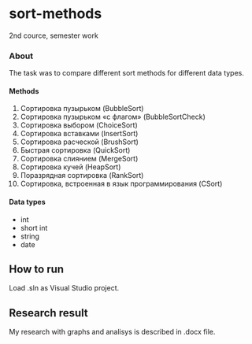 # sort-methods
2nd cource, semester work 

### About
The task was to compare different sort methods for different data types. 

#### Methods
1.	Сортировка пузырьком (BubbleSort)
2.	Сортировка пузырьком «с флагом» (BubbleSortCheck)
3.	Сортировка выбором (ChoiceSort)
4.	Сортировка вставками (InsertSort)
5.	Сортировка расческой (BrushSort)
6.	Быстрая сортировка (QuickSort)
7.	Сортировка слиянием (MergeSort)
8.	Сортировка кучей (HeapSort)
9.	Поразрядная сортировка (RankSort)
10.	 Сортировка, встроенная в язык программирования (CSort)

#### Data types
- int
- short int
- string
- date

## How to run
Load .sln as Visual Studio project.

## Research result
My research with graphs and analisys is described in .docx file.
